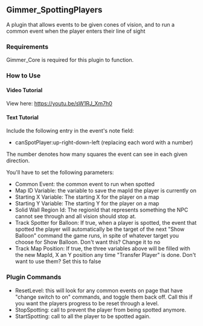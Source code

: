 ## Gimmer_SpottingPlayers

A plugin that allows events to be given cones of vision, and to run a common event when the player enters their line of sight

### Requirements
Gimmer_Core is required for this plugin to function.

### How to Use

#### Video Tutorial

View here: https://youtu.be/sW1RJ_Xm7h0

#### Text Tutorial

Include the following entry in the event's note field:
* canSpotPlayer:up-right-down-left (replacing each word with a number)

The number denotes how many squares the event can see in each given direction.

You'll have to set the following parameters:
* Common Event: the common event to run when spotted
* Map ID Variable: the variable to save the mapId the player is currently on
* Starting X Variable: The starting X for the player on a map
* Starting Y Variable: The starting Y for the player on a map
* Solid Wall Region Id: The regionId that represents something the NPC cannot see through and all vision should stop at.
* Track Spotter for Balloon: If true, when a player is spotted, the event that spotted the player will automatically be the target of the next "Show Balloon" command the game runs, in spite of whatever target you choose for Show Balloon. Don't want this? Change it to no
* Track Map Position: If true, the three variables above will be filled with the new MapId, X an Y position any time "Transfer Player" is done. Don't want to use them? Set this to false

### Plugin Commands

* ResetLevel: this will look for any common events on page that have "change switch to on" commands, and toggle them back off.
Call this if you want the players progress to be reset through a level.
* StopSpotting: call to prevent the player from being spotted anymore.
* StartSpotting: call to all the player to be spotted again.